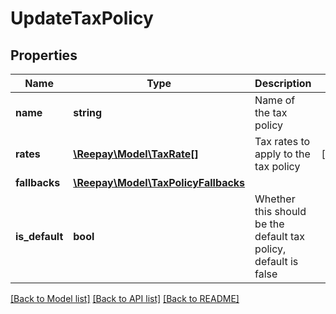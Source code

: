 # UpdateTaxPolicy

## Properties
Name | Type | Description | Notes
------------ | ------------- | ------------- | -------------
**name** | **string** | Name of the tax policy | 
**rates** | [**\Reepay\Model\TaxRate[]**](TaxRate.md) | Tax rates to apply to the tax policy | [optional] 
**fallbacks** | [**\Reepay\Model\TaxPolicyFallbacks**](TaxPolicyFallbacks.md) |  | 
**is_default** | **bool** | Whether this should be the default tax policy, default is false | 

[[Back to Model list]](../../README.md#documentation-for-models) [[Back to API list]](../../README.md#documentation-for-api-endpoints) [[Back to README]](../../README.md)

